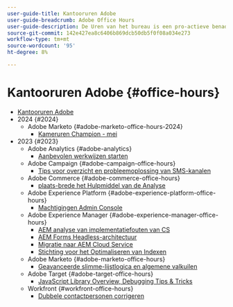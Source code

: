```yaml
---
user-guide-title: Kantooruren Adobe
user-guide-breadcrumb: Adobe Office Hours
user-guide-description: De Uren van het bureau is een pro-actieve benadering van gevalvervorming door klanten oplossing-specifieke webinars aan te bieden.
source-git-commit: 142e427ea8c6406b869dcb50db5f0f08a034e273
workflow-type: tm+mt
source-wordcount: '95'
ht-degree: 8%

---
```



# Kantooruren Adobe {#office-hours}

+ [Kantooruren Adobe](overview.md)
+ 2024 {#2024}
   + Adobe Marketo {#adobe-marketo-office-hours-2024}
      + [Kameruren Champion - mei](2024/champion-office-hours.md)
+ 2023 {#2023}
   + Adobe Analytics {#adobe-analytics}
      + [Aanbevolen werkwijzen starten](2023/launch-best-practices.md)
   + Adobe Campaign {#adobe-campaign-office-hours}
      + [Tips voor overzicht en probleemoplossing van SMS-kanalen](2023/ac-sms-channel-overview.md)
   + Adobe Commerce {#adobe-commerce-office-hours}
      + [ plaats-brede het Hulpmiddel van de Analyse ](2023/site-wide-analysis-tool.md)
   + Adobe Experience Platform {#adobe-experience-platform-office-hours}
      + [Machtigingen Admin Console](2023/aep-admin-console-permissions.md)
   + Adobe Experience Manager {#adobe-experience-manager-office-hours}
      + [AEM analyse van implementatiefouten van CS](2023/aem-deployment-failures-analysis.md)
      + [AEM Forms Headless-architectuur](2023/aem-forms-headless-architecture.md)
      + [Migratie naar AEM Cloud Service](2023/migration-aemcs.md)
      + [Stichting voor het Optimaliseren van Indexen](2023/optimize-indexes-aemcs.md)
   + Adobe Marketo {#adobe-marketo-office-hours}
      + [Geavanceerde slimme-lijstlogica en algemene valkuilen](2023/marketo-common-pitfalls.md)
   + Adobe Target {#adobe-target-office-hours}
      + [JavaScript Library Overview, Debugging Tips &amp; Tricks](2023/target-debugging-tips-and-tricks.md)
   + Workfront {#workfront-office-hours}
      + [Dubbele contactpersonen corrigeren](2023/workfront-fix-duplicate-contacts.md)